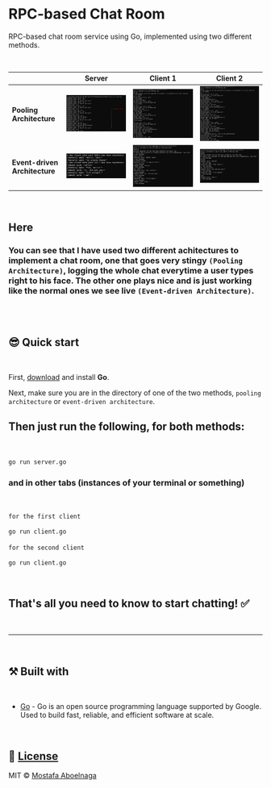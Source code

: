 # RPC-based Chat Room
 RPC-based chat room service using Go, implemented using two different methods.


<br>

|                           | **Server** | **Client 1** | **Client 2** |
|---------------------------|--------|---------|---------|
| **Pooling Architecture**    |![pooling arch server](demo/poolServerDemo.png)|![pooling arch client1](demo/poolClient1Demo.png)|![pooling arch client2](demo/poolClient2Demo.png)|
| **Event-driven Architecture**      |![event-driven arch server](demo/eventServerDemo.png)|![event-driven arch client1](demo/eventClient1Demo.png)|![event-driven arch client2](demo/eventClient2Demo.png)|


<br>

## Here
### You can see that I have used two different achitectures to implement a chat room, one that goes very stingy `(Pooling Architecture)`, logging the whole chat everytime a user types right to his face. The other one plays nice and is just working like the normal ones we see live `(Event-driven Architecture)`.

<br>

<br>

## 😎 **Quick start**

<br>

First, [download](https://go.dev/dl/) and install **Go**.

Next, make sure you are in the directory of one of the two methods, `pooling architecture` or `event-driven architecture`.

## Then just run the following, for both methods:

<br>

```bash
go run server.go
```
### and in other tabs (instances of your terminal or something)

<br>

`for the first client`

```bash
go run client.go
```

`for the second client`

```bash
go run client.go
```
<br>

## That's all you need to know to start chatting! ✅

<br>


---

<br>

##  ⚒️ **Built with**

<br>


- [Go](https://go.dev/) - Go is an open source programming language supported by Google. Used to build fast, reliable, and efficient software at scale.

<br>


## 🚩 [License](https://github.com/mostafa-aboelnaga/RPC-based-Chat-Room/blob/main/LICENSE)

MIT © [Mostafa Aboelnaga](https://github.com/mostafa-aboelnaga/)


